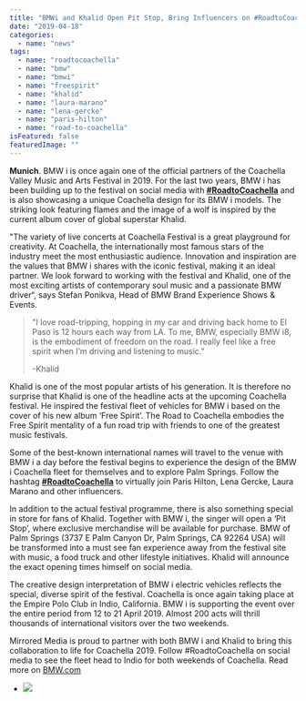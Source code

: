 ```yaml
---
title: "BMWi and Khalid Open Pit Stop, Bring Influencers on #RoadtoCoachella"
date: "2019-04-18"
categories: 
  - name: "news"
tags: 
  - name: "roadtocoachella"
  - name: "bmw"
  - name: "bmwi"
  - name: "freespirit"
  - name: "khalid"
  - name: "laura-marano"
  - name: "lena-gercke"
  - name: "paris-hilton"
  - name: "road-to-coachella"
isFeatured: false
featuredImage: ""
---
```


**Munich**. BMW i is once again one of the official partners of the Coachella Valley Music and Arts Festival in 2019. For the last two years, BMW i has been building up to the festival on social media with [**#RoadtoCoachella**](https://www.instagram.com/explore/tags/roadtocoachella/) and is also showcasing a unique Coachella design for its BMW i models. The striking look featuring flames and the image of a wolf is inspired by the current album cover of global superstar Khalid.

"The variety of live concerts at Coachella Festival is a great playground for creativity. At Coachella, the internationally most famous stars of the industry meet the most enthusiastic audience. Innovation and inspiration are the values that BMW i shares with the iconic festival, making it an ideal partner. We look forward to working with the festival and Khalid, one of the most exciting artists of contemporary soul music and a passionate BMW driver“, says Stefan Ponikva, Head of BMW Brand Experience Shows & Events.

> "I love road-tripping, hopping in my car and driving back home to El Paso is 12 hours each way from LA. To me, BMW, especially BMW i8, is the embodiment of freedom on the road. I really feel like a free spirit when I’m driving and listening to music."
> 
> \-Khalid

Khalid is one of the most popular artists of his generation. It is therefore no surprise that Khalid is one of the headline acts at the upcoming Coachella festival. He inspired the festival fleet of vehicles for BMW i based on the cover of his new album ‘Free Spirit’. The Road to Coachella embodies the Free Spirit mentality of a fun road trip with friends to one of the greatest music festivals.

Some of the best-known international names will travel to the venue with BMW i a day before the festival begins to experience the design of the BMW i Coachella fleet for themselves and to explore Palm Springs. Follow the hashtag [**#RoadtoCoachella**](https://twitter.com/hashtag/RoadToCoachella?src=hash) to virtually join Paris Hilton, Lena Gercke, Laura Marano and other influencers.

In addition to the actual festival programme, there is also something special in store for fans of Khalid. Together with BMW i, the singer will open a ‘Pit Stop’, where exclusive merchandise will be available for purchase. BMW of Palm Springs (3737 E Palm Canyon Dr, Palm Springs, CA 92264 USA) will be transformed into a must see fan experience away from the festival site with music, a food truck and other lifestyle initiatives. Khalid will announce the exact opening times himself on social media. 

The creative design interpretation of BMW i electric vehicles reflects the special, diverse spirit of the festival. Coachella is once again taking place at the Empire Polo Club in Indio, California. BMW i is supporting the event over the entire period from 12 to 21 April 2019. Almost 200 acts will thrill thousands of international visitors over the two weekends.

Mirrored Media is proud to partner with both BMW i and Khalid to bring this collaboration to life for Coachella 2019. Follow #RoadtoCoachella on social media to see the fleet head to Indio for both weekends of Coachella. Read more on [BMW.com](https://www.press.bmwgroup.com/usa/article/detail/T0294423EN_US/bmw-i-official-partner-of-coachella-valley-music-and-arts-festival-2019?language=en_US)

- ![](http://www.mirroredmedia.com/wp-content/uploads/2019/04/Copy-of-190316-MM-Khalid_BMW_Final_PR-2-819x1024.jpg)

